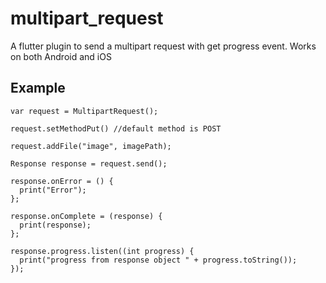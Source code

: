 # multipart_request

A flutter plugin to send a multipart request with get progress event.
Works on both Android and iOS

## Example

    var request = MultipartRequest();

    request.setMethodPut() //default method is POST

    request.addFile("image", imagePath);

    Response response = request.send();

    response.onError = () {
      print("Error");
    };

    response.onComplete = (response) {
      print(response);
    };

    response.progress.listen((int progress) {
      print("progress from response object " + progress.toString());
    });
